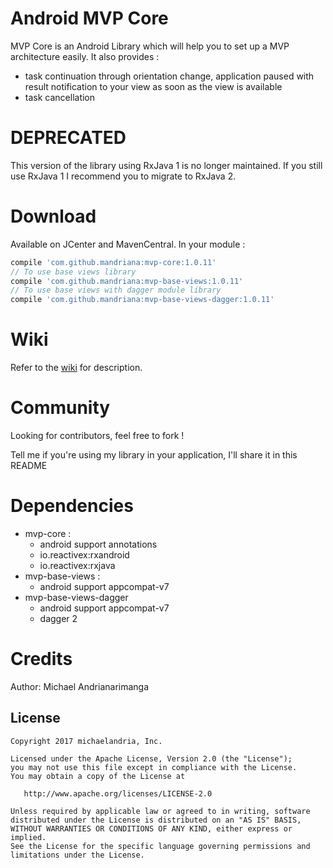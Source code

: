# Android MVP Core

MVP Core is an Android Library which will help you to set up a MVP architecture easily. It also provides :
- task continuation through orientation change, application paused with result notification to your view as soon as the view is available
- task cancellation

# DEPRECATED

This version of the library using RxJava 1 is no longer maintained. If you still use RxJava 1 I recommend you to migrate to RxJava 2.

# Download

Available on JCenter and MavenCentral. In your module :
```groovy
compile 'com.github.mandriana:mvp-core:1.0.11'
// To use base views library
compile 'com.github.mandriana:mvp-base-views:1.0.11'
// To use base views with dagger module library
compile 'com.github.mandriana:mvp-base-views-dagger:1.0.11'
```

# Wiki

Refer to the [wiki](https://github.com/mandriana/android-mvp-core/wiki) for description.

# Community

Looking for contributors, feel free to fork !

Tell me if you're using my library in your application, I'll share it in this README

# Dependencies

- mvp-core :
  - android support annotations
  - io.reactivex:rxandroid
  - io.reactivex:rxjava
- mvp-base-views :
  - android support appcompat-v7
- mvp-base-views-dagger
  - android support appcompat-v7
  - dagger 2
  
# Credits

Author: Michael Andrianarimanga

License
--------

    Copyright 2017 michaelandria, Inc.

    Licensed under the Apache License, Version 2.0 (the "License");
    you may not use this file except in compliance with the License.
    You may obtain a copy of the License at

       http://www.apache.org/licenses/LICENSE-2.0

    Unless required by applicable law or agreed to in writing, software
    distributed under the License is distributed on an "AS IS" BASIS,
    WITHOUT WARRANTIES OR CONDITIONS OF ANY KIND, either express or implied.
    See the License for the specific language governing permissions and
    limitations under the License.
